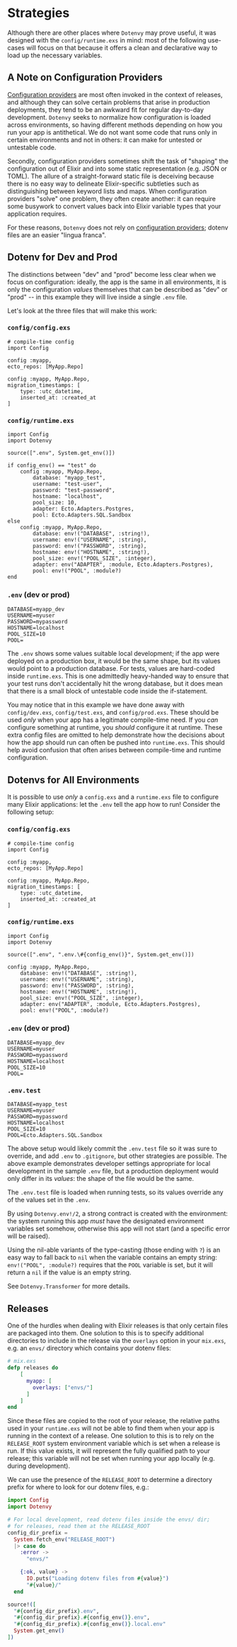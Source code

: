 # Strategies

Although there are other places where `Dotenvy` may prove useful, it was designed with the `config/runtime.exs` in mind: most of the following use-cases will focus on that because it offers a clean and declarative way to load up the necessary variables.

## A Note on Configuration Providers

[Configuration providers](https://hexdocs.pm/elixir/Config.Provider.html) are most often invoked in the context of releases, and although they can solve certain problems that arise in production deployments, they tend to be an awkward fit for regular day-to-day development. `Dotenvy` seeks to normalize how configuration is loaded across environments, so having different methods depending on how you run your app is antithetical. We do not want some code that runs only in certain environments and not in others: it can make for untested or untestable code.

Secondly, configuration providers sometimes shift the task of "shaping" the configuration out of Elixir and into some static representation (e.g. JSON or TOML). The allure of a straight-forward static file is deceiving because there is no easy way to delineate Elixir-specific subtleties such as distinguishing between keyword lists and maps. When configuration providers "solve" one problem, they often create another: it can require some busywork to convert values back into Elixir variable types that your application requires.

For these reasons, `Dotenvy` does not rely on [configuration providers](https://hexdocs.pm/elixir/Config.Provider.html); dotenv files are an easier "lingua franca".

## Dotenv for Dev and Prod

The distinctions between "dev" and "prod" become less clear when we focus on configuration: ideally, the app is the same in all environments, it is only the configuration _values_ themselves that can be described as "dev" or "prod" -- in this example they will live inside a single `.env` file.

Let's look at the three files that will make this work:

### `config/config.exs`

    # compile-time config
    import Config

    config :myapp,
    ecto_repos: [MyApp.Repo]

    config :myapp, MyApp.Repo,
    migration_timestamps: [
        type: :utc_datetime,
        inserted_at: :created_at
    ]

### `config/runtime.exs`

    import Config
    import Dotenvy

    source([".env", System.get_env()])

    if config_env() == "test" do
        config :myapp, MyApp.Repo,
            database: "myapp_test",
            username: "test-user",
            password: "test-password",
            hostname: "localhost",
            pool_size: 10,
            adapter: Ecto.Adapters.Postgres,
            pool: Ecto.Adapters.SQL.Sandbox
    else
        config :myapp, MyApp.Repo,
            database: env!("DATABASE", :string!),
            username: env!("USERNAME", :string),
            password: env!("PASSWORD", :string),
            hostname: env!("HOSTNAME", :string!),
            pool_size: env!("POOL_SIZE", :integer),
            adapter: env("ADAPTER", :module, Ecto.Adapters.Postgres),
            pool: env!("POOL", :module?)    
    end

### `.env` (dev or prod)

    DATABASE=myapp_dev
    USERNAME=myuser
    PASSWORD=mypassword
    HOSTNAME=localhost
    POOL_SIZE=10
    POOL=

The `.env` shows some values suitable local development; if the app were deployed on a production box, it would be the same shape, but its values would point to a production database. For tests, values are hard-coded inside `runtime.exs`. This is one admittedly heavy-handed way to ensure that your test runs don't accidentally hit the wrong database, but it does mean that there is a small block of untestable code inside the if-statement.

You may notice that in this example we have done away with `config/dev.exs`, `config/test.exs`, and `config/prod.exs`. These should be used _only_ when your app has a legitimate compile-time need.  If you _can_ configure something at runtime, you _should_ configure it at runtime.  These extra config files are omitted to help demonstrate how the decisions about how the app should run can often be pushed into `runtime.exs`. This should help avoid confusion that often arises between compile-time and runtime configuration.

## Dotenvs for All Environments

It is possible to use _only_ a `config.exs` and a `runtime.exs` file to configure
many Elixir applications: let the `.env` tell the app how to run!
Consider the following setup:

### `config/config.exs`

    # compile-time config
    import Config

    config :myapp,
    ecto_repos: [MyApp.Repo]

    config :myapp, MyApp.Repo,
    migration_timestamps: [
        type: :utc_datetime,
        inserted_at: :created_at
    ]

### `config/runtime.exs`

    import Config
    import Dotenvy

    source([".env", ".env.\#{config_env()}", System.get_env()])

    config :myapp, MyApp.Repo,
        database: env!("DATABASE", :string!),
        username: env!("USERNAME", :string),
        password: env!("PASSWORD", :string),
        hostname: env!("HOSTNAME", :string!),
        pool_size: env!("POOL_SIZE", :integer),
        adapter: env("ADAPTER", :module, Ecto.Adapters.Postgres),
        pool: env!("POOL", :module?)

### `.env` (dev or prod)

    DATABASE=myapp_dev
    USERNAME=myuser
    PASSWORD=mypassword
    HOSTNAME=localhost
    POOL_SIZE=10
    POOL=

### `.env.test`

    DATABASE=myapp_test
    USERNAME=myuser
    PASSWORD=mypassword
    HOSTNAME=localhost
    POOL_SIZE=10
    POOL=Ecto.Adapters.SQL.Sandbox

The above setup would likely commit the `.env.test` file so it was sure to override, and add `.env` to `.gitignore`, but other strategies are possible.  The above example demonstrates developer settings appropriate for local development in the sample `.env` file, but a production deployment would only differ in its _values_: the shape of the file would be the same.

The `.env.test` file is loaded when running tests, so its values override any of the
values set in the `.env`.

By using `Dotenvy.env!/2`, a strong contract is created with the environment: the
system running this app _must_ have the designated environment variables set somehow,
otherwise this app will not start (and a specific error will be raised).

Using the nil-able variants of the type-casting (those ending with `?`) is an easy
way to fall back to `nil` when the variable contains an empty string: `env!("POOL", :module?)` requires that the `POOL` variable is set, but it will return a `nil` if the value is an empty string.

See `Dotenvy.Transformer` for more details.

## Releases

One of the hurdles when dealing with Elixir releases is that only certain files are packaged into them.  One solution to this is to specify additional directories to include in the release via the `overlays` option in your `mix.exs`, e.g. an `envs/` directory which contains your dotenv files:

```elixir
# mix.exs
defp releases do
    [
      myapp: [
        overlays: ["envs/"]
      ]
    ]
end
```

Since these files are copied to the root of your release, the relative paths used in your `runtime.exs` will not be able to find them when your app is running in the context of a release. One solution to this is to rely on the `RELEASE_ROOT` system environment variable which is set when a release is run. If this value exists, it will represent the fully qualified path to your release; this variable will not be set when running your app locally (e.g. during development).

We can use the presence of the `RELEASE_ROOT` to determine a directory prefix for where to look for our dotenv files, e.g.:

```elixir
import Config
import Dotenvy

# For local development, read dotenv files inside the envs/ dir;
# for releases, read them at the RELEASE_ROOT
config_dir_prefix =
  System.fetch_env("RELEASE_ROOT")
  |> case do
    :error ->
      "envs/"

    {:ok, value} ->
      IO.puts("Loading dotenv files from #{value}")
      "#{value}/"
  end

source!([
  "#{config_dir_prefix}.env",
  "#{config_dir_prefix}.#{config_env()}.env",
  "#{config_dir_prefix}.#{config_env()}.local.env"
  System.get_env()
])
```
